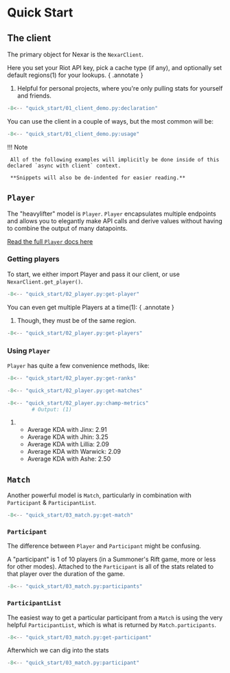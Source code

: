 # Quick Start

## The client

The primary object for Nexar is the `NexarClient`.

Here you set your Riot API key, pick a cache type (if any), and optionally set default regions(1) for your lookups.
{ .annotate }

1. Helpful for personal projects, where you're only pulling stats for yourself and friends.

```py
-8<-- "quick_start/01_client_demo.py:declaration"
```

You can use the client in a couple of ways, but the most common will be:

```py
-8<-- "quick_start/01_client_demo.py:usage"
```

!!! Note

     All of the following examples will implicitly be done inside of this declared `async with client` context.

     **Snippets will also be de-indented for easier reading.**

## `Player`

The "heavylifter" model is `Player`. `Player` encapsulates multiple endpoints and allows you to elegantly make API calls and derive values without having to combine the output of many datapoints.

[Read the full `Player` docs here](reference/models/player.md)

### Getting players

To start, we either import Player and pass it our client, or use `NexarClient.get_player()`.

```py
-8<-- "quick_start/02_player.py:get-player"
```

You can even get multiple Players at a time(1):
{ .annotate }

1. Though, they must be of the same region.

```py
-8<-- "quick_start/02_player.py:get-players"
```

### Using `Player`

`Player` has quite a few convenience methods, like:

```py title="Current ranked standings"
-8<-- "quick_start/02_player.py:get-ranks"
```

```py title="Recent match history"
-8<-- "quick_start/02_player.py:get-matches"
```


```py title="Champion performance"
-8<-- "quick_start/02_player.py:champ-metrics"
        # Output: (1)
```

1.  - Average KDA with Jinx: 2.91
    - Average KDA with Jhin: 3.25
    - Average KDA with Lillia: 2.09
    - Average KDA with Warwick: 2.09
    - Average KDA with Ashe: 2.50

## `Match`

Another powerful model is `Match`, particularly in combination with `Participant` & `ParticipantList`.

```py
-8<-- "quick_start/03_match.py:get-match"
```

### `Participant`

The difference between `Player` and `Participant` might be confusing.

A "participant" is 1 of 10 players (in a Summoner's Rift game, more or less for other modes). Attached to the `Participant` is all of the stats related to that player over the duration of the game.

```py
-8<-- "quick_start/03_match.py:participants"
```

### `ParticipantList`

The easiest way to get a particular participant from a `Match` is using the very helpful `ParticipantList`, which is what is returned by `Match.participants`.

```py
-8<-- "quick_start/03_match.py:get-participant"
```

Afterwhich we can dig into the stats

```py
-8<-- "quick_start/03_match.py:participant"
```
